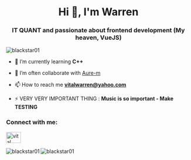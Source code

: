 
<h1 align="center">Hi 👋, I'm Warren</h1>
<h3 align="center"> IT QUANT and passionate about frontend development (My heaven, VueJS)</h3>

<p align="left"> <img src="https://komarev.com/ghpvc/?username=blackstar01&label=Profile%20views&color=0e75b6&style=flat" alt="blackstar01" /> </p>

- 🌱 I’m currently learning **C++**

- 👯 I’m often collaborate with [Aure-m](https://github.com/Aure-M)

- 📫 How to reach me **vitalwarren@yahoo.com**

- ⚡ VERY VERY IMPORTANT THING : **Music is so important - Make TESTING**



<h3 align="left">Connect with me:</h3>
<p align="left">
<a href="[https://linkedin.com/in/vital warren agbanou](https://www.linkedin.com/in/vital-warren-agbanou-754a8618a/)" target="blank"><img align="center" src="https://raw.githubusercontent.com/rahuldkjain/github-profile-readme-generator/master/src/images/icons/Social/linked-in-alt.svg" alt="vital warren agbanou" height="30" width="40" /></a>
</p>

<p><img align="left" src="https://github-readme-stats.vercel.app/api/top-langs/?username=blackstar01&layout=compact&show_icons=true" alt="blackstar01" margin="100"/></p>
<p><img align="left" src="https://github-readme-stats.vercel.app/api/top-langs/?username=blackstar01&layout=compact" alt="blackstar01" margin="100"/></p>


